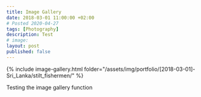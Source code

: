 ```yaml
---
title: Image Gallery
date: 2018-03-01 11:00:00 +02:00
# Posted 2020-04-27
tags: [Photography]
description: Test
# image:
layout: post
published: false
---
```

<!-- It works! Make sure to change the folder. Suggest using this only for portfolio pages-->

<!-- For several image posts with popout, use [![title](file)](file) -- e.g. [![image4](../assets/img/portfolio/[2018-03-01]-Sri_Lanka/stilt_fishermen/Sri_Lanka_748_PS.jpg)](/assets/img/portfolio/[2018-03-01]-Sri_Lanka/stilt_fishermen/Sri_Lanka_748_PS.jpg) -->

{% include image-gallery.html folder="/assets/img/portfolio/[2018-03-01]-Sri_Lanka/stilt_fishermen/" %}

Testing the image gallery function